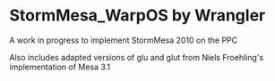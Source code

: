 # StormMesa_WarpOS by Wrangler

A work in progress to implement StormMesa 2010 on the PPC

Also includes adapted versions of glu and glut from Niels Froehling's implementation of Mesa 3.1
